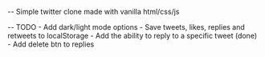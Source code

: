 -- Simple twitter clone made with vanilla html/css/js

-- TODO 
    - Add dark/light mode options
    - Save tweets, likes, replies and retweets to localStorage
    - Add the ability to reply to a specific tweet (done)
        - Add delete btn to replies 
